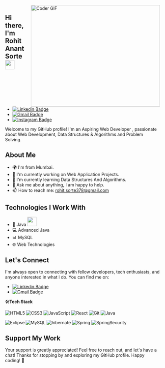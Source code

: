 <img align="right" src="https://user-images.githubusercontent.com/74038190/264141683-8aa99f6c-267d-4977-9cd3-1a4c11675863.gif" alt="Coder GIF" width="420" height="330">

## Hi there, I'm Rohit Anant Sorte <img src="https://media.giphy.com/media/hvRJCLFzcasrR4ia7z/giphy.gif" width="30px">

- [![Linkedin Badge](https://img.shields.io/badge/LinkedIn-0077B5?style=for-the-badge&logo=linkedin&logoColor=white)](linkedin.com/in/rohit-sorte-72b6b9203)
- [![Gmail Badge](https://img.shields.io/badge/Gmail-D14836?style=for-the-badge&logo=gmail&logoColor=white)](rohit.sorte378@gmail.com)
- [![Instagram Badge](https://img.shields.io/badge/Instagram-E4405F?style=for-the-badge&logo=instagram&logoColor=white)](https://instagram.com/rohit_rs0207?igshid=MzRlODBiNWFlZA==)


Welcome to my GitHub profile! I'm an Aspiring Web Developer , passionate about Web Development, Data Structures & Algorithms and Problem Solving.

## About Me

- 🌍 I'm from Mumbai.
- 💼 I'm currently working on Web Application Projects.
- 🌱 I'm currently learning Data Structures And Algorithms.
- 💬 Ask me about anything, I am happy to help.
- 📫 How to reach me: rohit.sorte378@gmail.com 

## Technologies I Work With

- 🚀 Java <img src="https://media.giphy.com/media/WUlplcMpOCEmTGBtBW/giphy.gif" width="30"> 
- 💻 Advanced Java
- 📊 MySQL
- 🌐 Web Technologies



## Let's Connect

I'm always open to connecting with fellow developers, tech enthusiasts, and anyone interested in what I do. You can find me on:
- [![Linkedin Badge](https://img.shields.io/badge/LinkedIn-0077B5?style=for-the-badge&logo=linkedin&logoColor=white)](linkedin.com/in/rohit-sorte-72b6b9203)
- [![Gmail Badge](https://img.shields.io/badge/Gmail-D14836?style=for-the-badge&logo=gmail&logoColor=white)](rohit.sorte378@gmail.com/)

🛠**Tech Stack**

![HTML5](https://img.shields.io/badge/HTML5-E34F26?style=for-the-badge&logo=html5&logoColor=white    )
![CSS3](https://img.shields.io/badge/CSS3-1572B6?style=for-the-badge&logo=css3&logoColor=white)
![JavaScript](https://img.shields.io/badge/JavaScript-F7DF1E?style=for-the-badge&logo=javascript&logoColor=black)
![React](https://img.shields.io/badge/React-20232A?style=for-the-badge&logo=react&logoColor=61DAFB)
![Git](https://img.shields.io/badge/GIT-E44C30?style=for-the-badge&logo=git&logoColor=white)
![Java](https://img.shields.io/badge/Java-ED8B00?style=for-the-badge&logo=openjdk&logoColor=white)

![Eclipse](https://img.shields.io/badge/Eclipse-2C2255?style=for-the-badge&logo=eclipse&logoColor=white)
![MySQL](https://img.shields.io/badge/MySQL-005C84?style=for-the-badge&logo=mysql&logoColor=white)
![hibernate](https://img.shields.io/badge/Hibernate-59666C?style=for-the-badge&logo=Hibernate&logoColor=white)
![Spring](https://img.shields.io/badge/Spring-6DB33F?style=for-the-badge&logo=spring&logoColor=white)
![SpringSecurity](https://img.shields.io/badge/Spring_Security-6DB33F?style=for-the-badge&logo=Spring-Security&logoColor=white)


## Support My Work

Your support is greatly appreciated!
Feel free to reach out, and let's have a chat!
Thanks for stopping by and exploring my GitHub profile. Happy coding! 🚀

